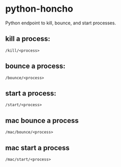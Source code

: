 # python-honcho
Python endpoint to kill, bounce, and start processes.

## kill a process:
`/kill/<process>`

## bounce a process:
`/bounce/<process>`

## start a process:
`/start/<process>`

## mac bounce a process
`/mac/bounce/<process>`

## mac start a process
`/mac/start/<process>`
